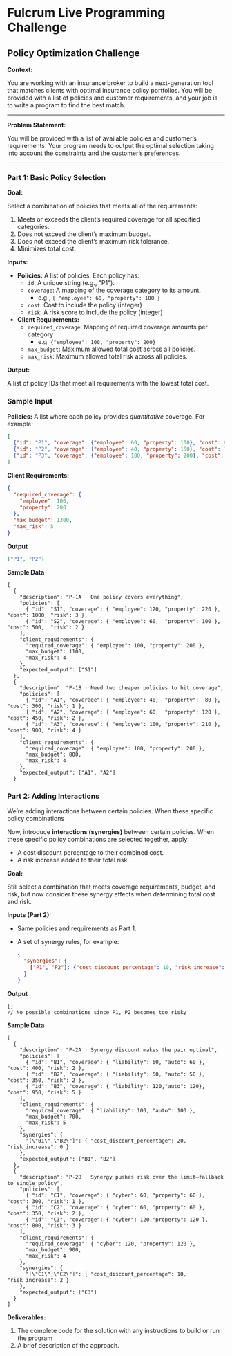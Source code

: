 # Fulcrum Live Programming Challenge

## Policy Optimization Challenge

**Context:**

You are working with an insurance broker to build a next-generation tool that matches clients with optimal insurance policy portfolios. You will be provided with a list of policies and customer requirements, and your job is to write a program to find the best match.

---

**Problem Statement:**

You will be provided with a list of available policies and customer’s requirements. Your program needs to output the optimal selection taking into account the constraints and the customer’s preferences. 

---

### Part 1: Basic Policy Selection

**Goal:**

Select a combination of policies that meets all of the requirements:

1. Meets or exceeds the client’s required coverage for all specified categories.
2. Does not exceed the client’s maximum budget.
3. Does not exceed the client’s maximum risk tolerance.
4. Minimizes total cost.

**Inputs:**

- **Policies:** A list of policies. Each policy has:
    - `id`: A unique string (e.g., "P1").
    - `coverage`: A mapping of the coverage category to its amount.
        - e.g., `{ "employee": 60, "property": 100 }`
    - `cost`:  Cost to include the policy (integer)
    - `risk`:  A risk score to include the policy (integer)
- **Client Requirements:**
    - `required_coverage`: Mapping of required coverage amounts per category
        - e.g. `{"employee": 100, "property": 200}`
    - `max_budget`: Maximum allowed total cost across all policies.
    - `max_risk`: Maximum allowed total risk across all policies.

**Output:**

A list of policy IDs that meet all requirements with the lowest total cost.

### Sample Input

**Policies:** A list where each policy provides *quantitative* coverage. For example:

```json
[
  {"id": "P1", "coverage": {"employee": 60, "property": 100}, "cost": 600, "risk": 2},
  {"id": "P2", "coverage": {"employee": 40, "property": 150}, "cost": 700, "risk": 3},
  {"id": "P3", "coverage": {"employee": 100, "property": 200}, "cost": 1400, "risk": 5}
]
```

**Client Requirements:**

```json
{
  "required_coverage": {
    "employee": 100,
    "property": 200
  },
  "max_budget": 1300,
  "max_risk": 5
}
```

**Output**

```json
["P1", "P2"]
```

**Sample Data**

```tsx
[
  {
    "description": "P-1A · One policy covers everything",
    "policies": [
      { "id": "S1", "coverage": { "employee": 120, "property": 220 }, "cost": 1000, "risk": 3 },
      { "id": "S2", "coverage": { "employee": 60,  "property": 100 }, "cost": 500,  "risk": 2 }
    ],
    "client_requirements": {
      "required_coverage": { "employee": 100, "property": 200 },
      "max_budget": 1100,
      "max_risk": 4
    },
    "expected_output": ["S1"]
  },
  {
    "description": "P-1B · Need two cheaper policies to hit coverage",
    "policies": [
      { "id": "A1", "coverage": { "employee": 40,  "property":  80 }, "cost": 300, "risk": 1 },
      { "id": "A2", "coverage": { "employee": 60,  "property": 120 }, "cost": 450, "risk": 2 },
      { "id": "A3", "coverage": { "employee": 100, "property": 210 }, "cost": 900, "risk": 4 }
    ],
    "client_requirements": {
      "required_coverage": { "employee": 100, "property": 200 },
      "max_budget": 800,
      "max_risk": 4
    },
    "expected_output": ["A1", "A2"]
  }

```

### Part 2: Adding Interactions

We’re adding interactions between certain policies. When these specific policy combinations 

Now, introduce **interactions (synergies)** between certain policies. When these specific policy combinations are selected together, apply:

- A cost discount percentage to their combined cost.
- A risk increase added to their total risk.

**Goal:**

Still select a combination that meets coverage requirements, budget, and risk, but now consider these synergy effects when determining total cost and risk.

**Inputs (Part 2):**

- Same policies and requirements as Part 1.
- A set of synergy rules, for example:
    
    ```json
    {
      "synergies": {
        ["P1", "P2"]: {"cost_discount_percentage": 10, "risk_increase": 1}
      }
    }
    ```
    

**Output**

```
[]
// No possible combinations since P1, P2 becomes too risky
```

**Sample Data**

```tsx
[
  {
    "description": "P-2A · Synergy discount makes the pair optimal",
    "policies": [
      { "id": "B1", "coverage": { "liability": 60, "auto": 60 }, "cost": 400, "risk": 2 },
      { "id": "B2", "coverage": { "liability": 50, "auto": 50 }, "cost": 350, "risk": 2 },
      { "id": "B3", "coverage": { "liability": 120,"auto": 120}, "cost": 950, "risk": 5 }
    ],
    "client_requirements": {
      "required_coverage": { "liability": 100, "auto": 100 },
      "max_budget": 700,
      "max_risk": 5
    },
    "synergies": {
      "[\"B1\",\"B2\"]": { "cost_discount_percentage": 20, "risk_increase": 0 }
    },
    "expected_output": ["B1", "B2"]
  },
  {
    "description": "P-2B · Synergy pushes risk over the limit—fallback to single policy",
    "policies": [
      { "id": "C1", "coverage": { "cyber": 60, "property": 60 },  "cost": 300, "risk": 1 },
      { "id": "C2", "coverage": { "cyber": 60, "property": 60 },  "cost": 350, "risk": 2 },
      { "id": "C3", "coverage": { "cyber": 120,"property": 120 }, "cost": 800, "risk": 3 }
    ],
    "client_requirements": {
      "required_coverage": { "cyber": 120, "property": 120 },
      "max_budget": 900,
      "max_risk": 4
    },
    "synergies": {
      "[\"C1\",\"C2\"]": { "cost_discount_percentage": 10, "risk_increase": 2 }
    },
    "expected_output": ["C3"]
  }
]

```

**Deliverables:**

1. The complete code for the solution with any instructions to build or run the program
2. A brief description of the approach.